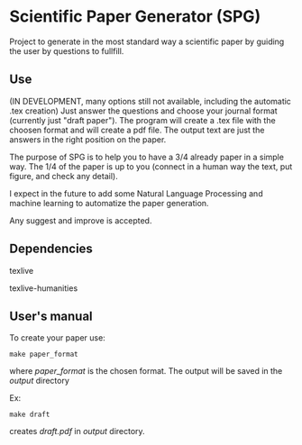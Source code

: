 # Scientific Paper Generator (SPG)
Project to generate in the most standard way a scientific paper by guiding the user by questions to fullfill. 

Use
---

(IN DEVELOPMENT, many options still not available, including the automatic .tex creation)
Just answer the questions and choose your journal format (currently just "draft paper"). The program will create a .tex file with the choosen format and will create a pdf file. The output text are just the answers in the right position on the paper.

The purpose of SPG is to help you to have a 3/4 already paper in a simple way. The 1/4 of the paper is up to you (connect in a human way the text, put figure, and check any detail).

I expect in the future to add some Natural Language Processing and machine learning to automatize the paper generation.

Any suggest and improve is accepted.


Dependencies
------------
texlive

texlive-humanities


User's manual
-------------
To create your paper use:

`make paper_format`

where _paper_format_ is the chosen format. The output will be saved
in the _output_ directory

Ex:

`make draft` 

creates _draft.pdf_ in _output_ directory.
